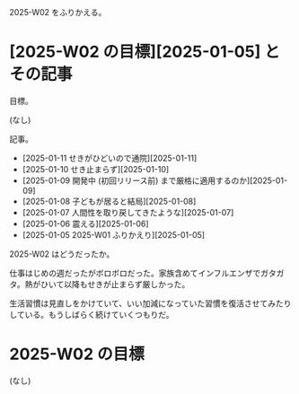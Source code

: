 2025-W02 をふりかえる。

# [2025-W02 の目標][2025-01-05] とその記事

目標。

(なし)

記事。

- [2025-01-11 せきがひどいので通院][2025-01-11]
- [2025-01-10 せき止まらず][2025-01-10]
- [2025-01-09 開発中 (初回リリース前) まで厳格に適用するのか][2025-01-09]
- [2025-01-08 子どもが居ると結局][2025-01-08]
- [2025-01-07 人間性を取り戻してきたような][2025-01-07]
- [2025-01-06 震える][2025-01-06]
- [2025-01-05 2025-W01 ふりかえり][2025-01-05]

2025-W02 はどうだったか。

仕事はじめの週だったがボロボロだった。家族含めてインフルエンザでガタガタ。熱がひいて以降もせきが止まらず厳しかった。

生活習慣は見直しをかけていて、いい加減になっていた習慣を復活させてみたりしている。もうしばらく続けていくつもりだ。

# 2025-W02 の目標

(なし)

